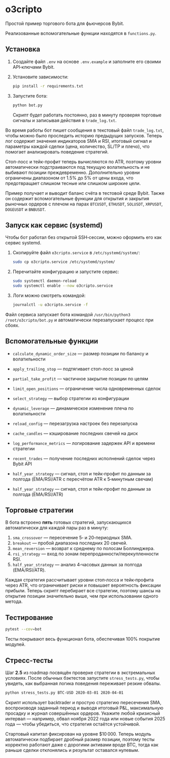# o3cripto

Простой пример торгового бота для фьючерсов Bybit.

Реализованные вспомогательные функции находятся в `functions.py`.

## Установка

1. Создайте файл `.env` на основе `.env.example` и заполните его своими API‑ключами Bybit.
2. Установите зависимости:
   ```bash
   pip install -r requirements.txt
   ```
3. Запустите бота:
   ```bash
   python bot.py
   ```

   Скрипт будет работать постоянно, раз в минуту проверяя торговые сигналы
   и записывая действия в `trade_log.txt`.

Во время работы бот пишет сообщения в текстовый файл `trade_log.txt`,
чтобы можно было проследить историю предыдущих запусков.
Теперь лог содержит значения индикаторов SMA и RSI, итоговый сигнал и
параметры каждой сделки (цена, количество, SL/TP и плечо), что помогает
анализировать поведение стратегий.

Стоп-лосс и тейк-профит теперь вычисляются по ATR, поэтому уровни
автоматически подстраиваются под текущую волатильность и не выбивают
позиции преждевременно. Дополнительно уровни ограничены диапазоном
от 1.5% до 5% от цены входа, что предотвращает слишком тесные или
слишком широкие цели.

Пример получает и выводит баланс счёта в тестовой среде Bybit.
Также он содержит вспомогательные функции для открытия и закрытия рыночных ордеров с плечом на парах
`BTCUSDT`, `ETHUSDT`, `SOLUSDT`, `XRPUSDT`, `DOGEUSDT` и `BNBUSDT`.

## Запуск как сервис (systemd)

Чтобы бот работал без открытой SSH‑сессии, можно оформить его как сервис systemd.

1. Скопируйте файл `o3cripto.service` в `/etc/systemd/system/`:
   ```bash
   sudo cp o3cripto.service /etc/systemd/system/
   ```
2. Перечитайте конфигурацию и запустите сервис:
   ```bash
   sudo systemctl daemon-reload
   sudo systemctl enable --now o3cripto.service
   ```
3. Логи можно смотреть командой:
   ```bash
   journalctl -u o3cripto.service -f
   ```

Файл сервиса запускает бота командой `/usr/bin/python3 /root/o3cripto/bot.py`
и автоматически перезапускает процесс при сбоях.

## Вспомогательные функции

- `calculate_dynamic_order_size` — размер позиции по балансу и волатильности
- `apply_trailing_stop` — подтягивает стоп-лосс за ценой
- `partial_take_profit` — частичное закрытие позиции по целям
- `limit_open_positions` — ограничение числа одновременных сделок
- `select_strategy` — выбор стратегии из конфигурации
- `dynamic_leverage` — динамическое изменение плеча по волатильности
- `reload_config` — перезагрузка настроек без перезапуска
- `cache_candles` — кэширование последних свечей на диск
- `log_performance_metrics` — логирование задержек API и времени стратегии
- `recent_trades` — получение последних исполнений сделок через Bybit API

- `half_year_strategy` — сигнал, стоп и тейк‑профит по данным за полгода (EMA/RSI/ATR с пересчётом ATR к 5‑минутным свечам)
- `half_year_strategy` — сигнал, стоп и тейк‑профит по данным за полгода (EMA/RSI/ATR)


## Торговые стратегии

В бота встроено **пять** готовых стратегий, запускающихся автоматически для
каждой пары раз в минуту:

1. `sma_crossover` — пересечение 5‑ и 20‑периодных SMA.
2. `breakout` — пробой диапазона последних 20 свечей.
3. `mean_reversion` — возврат к среднему по полосам Боллинджера.
4. `rsi_strategy` — вход по зонам перепроданности/перекупленности RSI.
5. `half_year_strategy` — анализ 4‑часовых данных за полгода (EMA/RSI/ATR).

Каждая стратегия рассчитывает уровни стоп‑лосса и тейк‑профита через ATR,
что ограничивает риски и повышает вероятность фиксации прибыли. Теперь
скрипт перебирает все стратегии, поэтому шансы на открытие позиции значительно
выше, чем при использовании одного метода.

## Тестирование

```bash
pytest --cov=bot
```

Тесты покрывают весь функционал бота, обеспечивая 100% покрытие модулей.

## Стресс-тесты

Шаг **2.5** из roadmap посвящён проверке стратегии в экстремальных
условиях. После обычных бэктестов запустите `stress_tests.py`, чтобы
увидеть, как выбранная логика поведения переживает резкие обвалы.

```bash
python stress_tests.py BTC-USD 2020-03-01 2020-04-01
```

Скрипт использует backtrader и простую стратегию пересечения SMA,
воспроизводя заданный период и выводя итоговый P&L, максимальную
просадку и журнал совершённых ордеров. Укажите любой кризисный
интервал — например, обвал ноября 2022 года или новые события
2025 года — чтобы убедиться, что стратегия остаётся устойчивой.

Стартовый капитал фиксирован на уровне $10 000. Теперь модуль
автоматически подбирает дробный размер позиции, поэтому тесты
корректно работают даже с дорогими активами вроде BTC, тогда как
раньше сделки отклонялись и результат оставался нулевым.



